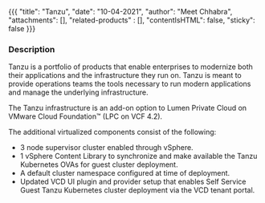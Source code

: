 {{{
  "title": "Tanzu",
  "date": "10-04-2021",
  "author": "Meet Chhabra",
  "attachments": [],
  "related-products" : [],
  "contentIsHTML": false,
  "sticky": false
}}}

### Description

Tanzu is a portfolio of products that enable enterprises to modernize both their applications and the infrastructure they run on. Tanzu is meant to provide operations teams the tools necessary to run modern applications and manage the underlying infrastructure.

The Tanzu infrastructure is an add-on option to Lumen Private Cloud on VMware Cloud Foundation™ (LPC on VCF 4.2). 

The additional virtualized components consist of the following:

* 3 node supervisor cluster enabled through vSphere.
* 1 vSphere Content Library to synchronize and make available the Tanzu Kubernetes OVAs for guest cluster deployment. 
* A default cluster namespace configured at time of deployment.
* Updated VCD UI plugin and provider setup that enables Self Service Guest Tanzu Kubernetes cluster deployment via the VCD tenant portal.
